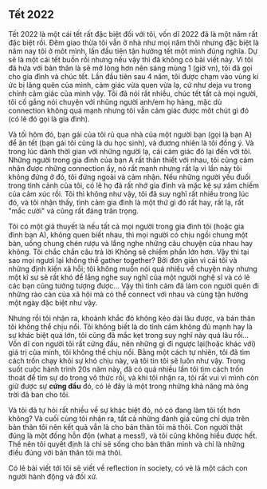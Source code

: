 ## Tết 2022

Tết 2022 là một cái tết rất đặc biệt đối với tôi, vốn dĩ 2022 đã là một năm rất đặc biệt rồi. Đêm giao thừa tôi vẫn ở nhà như mọi năm thôi nhưng đặc biệt là năm nay tôi ở môt mình, lần đầu tiên tận hưởng tết một mình đúng nghĩa. Dự sẽ là một cái tết buồn rồi nhưng nếu vậy thì đã không có bài viết này. Vì tôi đã hứa với bản thân là sẽ mở lòng hơn nên sáng mùng 1 (giờ vn), tôi đã gọi cho gia đình và chúc tết. Lần đầu tiên sau 4 năm, tôi được chạm vào vùng kí ức bị lãng quên của mình, cảm giác vừa quen vừa lạ, cứ như deja vu trong chính cảm giác của mình vậy. Tôi đã nói rất nhiều, chúc tết tất cả mọi người, tôi cố gắng nói chuyện với nhũng người anh/em họ hàng, mặc dù connection không quá mạnh nhưng tôi vẫn cảm giác được môt chút gì đó (có lẽ đó gọi là gia đình).

Và tối hôm đó, bạn gái của tôi rủ qua nhà của một người bạn (gọi là bạn A) để ăn tết (bạn gái tôi cũng là du học sinh), và đương nhiên là tôi đồng ý. Và trong lúc dành thời gian với những người lạ, cái cảm giác đó lại đến với tôi. Những người trong gia đình của bạn A rất thân thiết với nhau, tôi cũng cảm nhận được những connection ấy, nó rất mạnh nhưng rất lạ vì lần này tôi không đứng ở đó, tôi đứng ngoài và cảm nhận. Nếu những người yếu đuối trong tình cảnh của tôi, có lẽ họ đã rất nhớ gia đình và mặc kệ sự xâm chiếm của cảm xúc rồi. Tôi thì không như vậy, tôi đã suy nghĩ rất nhiều trong lúc đó, và tôi nhận thấy, tình cảm gia đình là một thứ gì đó rất hay, rất lạ, rất "mắc cười" và cũng rất đáng trân trọng.

Tôi có một giả thuyết là nếu tất cả mọi người trong gia đình tôi (hoặc gia đình bạn A), không quen biết nhau, thì mọi người có chịu ngồi chung một bàn, uống chung chén rượu và lắng nghe những câu chuyện của nhau hay không. Tôi chắc chắn câu trả lời Không sẽ chiếm phần lớn hơn. Vậy thì tại sao mọi ngươi lại không thể gather together? Bởi đơn giản vì cái tôi và những định kiến xã hỗi; tôi không muốn nói quá nhiều về chuyện này nhưng một kĩ sư sẽ rất khó để lắng nghe suy nghĩ của một người nghệ sĩ và có lẽ các bạn cũng tưởng tượng được... Vậy thì tình cảm đã làm con người quên đi những rào cản của xã hội mà có thể connect với nhau và cùng tận hưởng một ngày đặc biệt như vậy.

Nhưng rồi tôi nhận ra, khoảnh khắc đó không kéo dài lâu được, và bản thân tôi không thể chịu nổi. Tôi không biết là do tình cảm không đủ mạnh hay là sự khác biệt quá lớn, tôi cũng đã mắc kẹt trong suy nghĩ này quá lâu rồi... Vốn dĩ con người tôi rất cứng đầu, nên những gì đi ngược lại(hoặc khác với) giá trị của minh, tôi không thể chịu nổi. Bằng một cách tự nhiên, tôi đã tìm cách trốn chạy khỏi sự khó chịu này, và tôi tin tôi sẽ luôn như vậy. Trong suốt cuộc hành trình 20s năm này, đã có quá nhiều lần tôi tìm cách trốn thoát để tìm sự do trong vô thức rồi, và khi tôi nhận ra, tôi rất vui vì mình còn giữ được sự **cứng đầu** đó, có lẻ đây là một trong những khả năng mà ông trời đã ban cho tôi. 

Và tôi đã tự hỏi rất nhiều về sự khác biệt đó, nó có đang làm tôi tốt hơn không? Và cuối cùng tôi nhận ra, tất cả những đánh giá cũng chỉ dựa trên bản thân tôi nên kết quả vẫn là cho bản thân tôi mà thôi. Con người thật đúng là một đống hỗn độn (what a mess!), và tôi cũng không hiểu được hết. Thế nên tôi quyết định là chỉ sẽ sống cho bản thân mình và chỉ là những điều đúng với bản thân tôi mà thôi.

Có lẽ bài viết tới tôi sẽ viết về reflection in society, có vẻ là một cách con người hành động và đối xử.